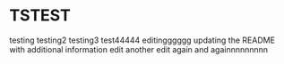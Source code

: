 # TSTEST
testing
testing2
testing3
test44444
editingggggg
updating the README with additional information
edit
another edit
again
and againnnnnnnnn

